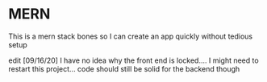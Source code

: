 # MERN
This is a mern stack bones so I can create an app quickly without tedious setup

edit [09/16/20]
I have no idea why the front end is locked.... I might need to restart this project... code should still be solid for the backend though
